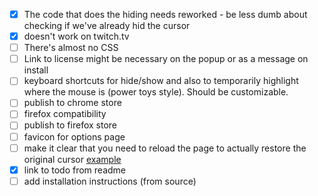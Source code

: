 - [x] The code that does the hiding needs reworked - be less dumb about checking if we've already hid the cursor
- [x] doesn't work on twitch.tv
- [ ] There's almost no CSS
- [ ] Link to license might be necessary on the popup or as a message on install
- [ ] keyboard shortcuts for hide/show and also to temporarily highlight where the mouse is (power toys style). Should be customizable.
- [ ] publish to chrome store
- [ ] firefox compatibility
- [ ] publish to firefox store
- [ ] favicon for options page
- [ ] make it clear that you need to reload the page to actually restore the original cursor [example](https://developer.mozilla.org/en-US/docs/Web/CSS/cursor)
- [x] link to todo from readme
- [ ] add installation instructions (from source)